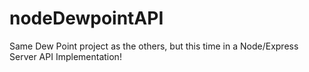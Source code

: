 # nodeDewpointAPI
Same Dew Point project as the others, but this time in a Node/Express Server API Implementation!
